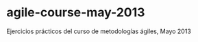 agile-course-may-2013
=====================

Ejercicios prácticos del curso de metodologías ágiles, Mayo 2013
